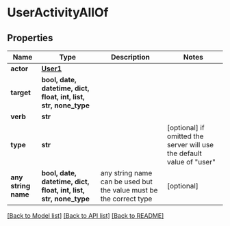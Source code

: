 # UserActivityAllOf


## Properties
Name | Type | Description | Notes
------------ | ------------- | ------------- | -------------
**actor** | [**User1**](User1.md) |  | 
**target** | **bool, date, datetime, dict, float, int, list, str, none_type** |  | 
**verb** | **str** |  | 
**type** | **str** |  | [optional]  if omitted the server will use the default value of "user"
**any string name** | **bool, date, datetime, dict, float, int, list, str, none_type** | any string name can be used but the value must be the correct type | [optional]

[[Back to Model list]](../README.md#documentation-for-models) [[Back to API list]](../README.md#documentation-for-api-endpoints) [[Back to README]](../README.md)


